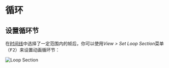 # 循环

## 设置循环节

在[时间线](timeline.md)中选择了一定范围内的帧后，你可以使用*View > Set Loop Section*菜单（<kbd>F2</kbd>）来设置动画循环节：

![Loop Section](loop/loop-section.gif)

